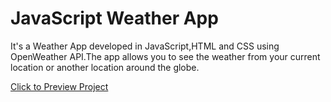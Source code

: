 # JavaScript Weather App
It's a Weather App developed in JavaScript,HTML and CSS using OpenWeather
API.The app allows you to see the weather from your current location or another location around the globe.

[Click to Preview Project](https://n1khilnick.github.io/quote_generator/index.html)

